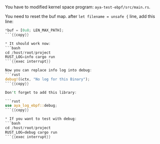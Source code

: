 You have to modified kernel space program: `aya-test-ebpf/src/main.rs`.

You need to reset the buf map. after `let filename = unsafe {` line, add this line:

```rust
*buf = [0u8; LEN_MAX_PATH];
```{{copy}}

* It should work now:
```bash
cd /host/root/project
RUST_LOG=info cargo run
```{{exec interrupt}}

Now you can replace info log into debug:
```rust
debug!(&ctx, "No log for this Binary");
```{{copy}}

Don't forget to add this library:

```rust
use aya_log_ebpf::debug;
```{{copy}}

* If you want to test with debug:
```bash
cd /host/root/project
RUST_LOG=debug cargo run
```{{exec interrupt}}
